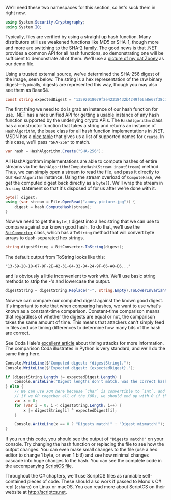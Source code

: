 We'll need these two namespaces for this section, so let's suck them in right now.

```csharp
using System.Security.Cryptography;
using System.IO;
```

Typically, files are verified by using a straight up hash function. Many distributors still use weakened functions like 
MD5 or SHA-1, though more and more are switching to the SHA-2 family. The good news is that .NET provides a common API
for all hash functions, so demonstrating one will be sufficient to demonstrate all of them. We'll use a [picture of 
my cat Zooey][zooey] as our demo file.

Using a trusted external source, we've determined the SHA-256 digest of the image, seen below. The string is a hex representation 
of the raw binary digest&mdash;typically, digests are represented this way, though you may also see them as Base64.

```csharp
const string expectedDigest = "13592018079f2e42318432b4249f66a8e67f38c770be023e6dacac2cac1a201a";
```

The first thing we need to do is grab an instance of our hash function for use. .NET has a nice unified API for
getting a usable instance of any hash function supported by the underlying crypto APIs. The `HashAlgorithm` class
has a constructor function that takes a string and returns an instance of `HashAlgorithm`, the base class for all
hash function implementations in .NET. MSDN has a [nice table][hash table] that gives us a list of supported names 
for `Create`. In this case, we'll pass `"SHA-256"` to match. 

```csharp
var hash = HashAlgorithm.Create("SHA-256");
```

All HashAlgorithm implementations are able to compute hashes of entire streams via the 
`HashAlgorithm!ComputeHash(Stream inputStream)` method. Thus, we can simply open a stream to read the file, and pass
it directly to our `HashAlgorithm` instance. Using the stream overload of `ComputeHash`, we get the computed digest
back directly as a `byte[]`. We'll wrap the stream in a `using` statement so that it's disposed of for us after
we're done with it.

```csharp
byte[] digest;
using (var stream = File.OpenRead("zooey-picture.jpg")) {
    digest = hash.ComputeHash(stream);
}
```

Now we need to get the `byte[]` digest into a hex string that we can use to compare against our known good hash.
To do that, we'll use the [`BitConverter`][bc] class, which has a `ToString` method that will convert byte arrays
to dash-separated hex strings.

```csharp
string digestString = BitConverter.ToString(digest);
```

The default output from ToString looks like this: 

```
"13-59-20-18-07-9F-2E-42-31-84-32-B4-24-9F-66-A8-E6..."
```

and is obviously a little inconvenient to work with. We'll use basic string methods to strip the -'s and
lowercase the output.

```csharp
digestString = digestString.Replace("-", string.Empty).ToLowerInvariant();
```

Now we can compare our computed digest against the known good digest. It's important to note that when
comparing hashes, we want to use what's known as a constant-time comparison. Constant-time comparison means
that regardless of whether the digests are equal or not, the comparison takes the same amount of time. This
means that attackers can't simply feed in files and use timing differences to determine how many bits of
the hash are correct. 

See Coda Hale's [excellent article][coda] about timing attacks for more information. The comparison Coda illustrates
in Python is very standard, and we'll do the same thing here.

```csharp
Console.WriteLine($"Computed digest: {digestString}.");
Console.WriteLine($"Expected digest: {expectedDigest}.");

if (digestString.Length != expectedDigest.Length) {
    Console.WriteLine("Digest lengths don't match, was the correct hash function used?");
} else {
    // We can use XOR here because `char` is convertible to `int`, and `a XOR a` is always 0. Thus,
    // if we OR together all of the XORs, we should end up with 0 if there were no differences.
    var x = 0;
    for (var i = 0; i < digestString.Length; i++) {
        x |= digestString[i] ^ expectedDigest[i]; 
    }

    Console.WriteLine(x == 0 ? "Digests match!" : "Digest mismatch!");
}
```

If you run this code, you should see the output of `"Digests match!"` on your console. Try changing
the hash function or replacing the file to see how the output changes. You can even make small
changes to the file (use a hex editor to change 1 byte, or even 1 bit!) and see how minimal
changes cascade into huge changes to the hash. You can see the complete code in the accompanying
[ScriptCS file][csx]. 

Throughout the C# chapters, we'll use ScriptCS files as runnable self-contained
pieces of code. These should also work if passed to Mono's C# repl (`csharp`) on Linux or macOS. You can
read more about ScriptCS on their website at http://scriptcs.net.

[hash table]: https://msdn.microsoft.com/en-us/library/wet69s13(v=vs.110).aspx
[zooey]: zooey-picture.jpg
[bc]: https://msdn.microsoft.com/en-us/library/system.bitconverter(v=vs.110).aspx
[coda]: https://codahale.com/a-lesson-in-timing-attacks/
[csx]: verifying-file-integrity.csx
